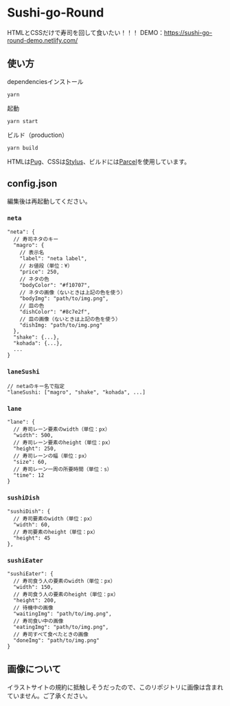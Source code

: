 # Sushi-go-Round

HTMLとCSSだけで寿司を回して食いたい！！！
DEMO：https://sushi-go-round-demo.netlify.com/

## 使い方

dependenciesインストール
```
yarn
```
起動
```
yarn start
```

ビルド（production）
```
yarn build
```

HTMLは[Pug](https://pugjs.org/)、CSSは[Stylus](http://stylus-lang.com/)、ビルドには[Parcel](https://en.parceljs.org/)を使用しています。

## config.json

編集後は再起動してください。

### `neta`
```
"neta": {
  // 寿司ネタのキー
  "magro": {
    // 表示名
    "label": "neta label",
    // お値段（単位：¥）
    "price": 250,
    // ネタの色
    "bodyColor": "#f10707",
    // ネタの画像（ないときは上記の色を使う）
    "bodyImg": "path/to/img.png",
    // 皿の色
    "dishColor": "#8c7e2f",
    // 皿の画像（ないときは上記の色を使う）
    "dishImg: "path/to/img.png"
  },
  "shake": {...},
  "kohada": {...},
  ...
}
```

### `laneSushi`
```
// netaのキー名で指定
"laneSushi: ["magro", "shake", "kohada", ...]
```

### `lane`
```
"lane": {
  // 寿司レーン要素のwidth（単位：px）
  "width": 500,
  // 寿司レーン要素のheight（単位：px）
  "height": 250,
  // 寿司レーンの幅（単位：px）
  "size": 60,
  // 寿司レーン一周の所要時間（単位：s）
  "time": 12
}
```

### `sushiDish`
```
"sushiDish": {
  // 寿司要素のwidth（単位：px）
  "width": 60,
  // 寿司要素のheight（単位：px）
  "height": 45
},
```

### `sushiEater`
```
"sushiEater": {
  // 寿司食う人の要素のwidth（単位：px）
  "width": 150,
  // 寿司食う人の要素のheight（単位：px）
  "height": 200,
  // 待機中の画像
  "waitingImg": "path/to/img.png",
  // 寿司食い中の画像
  "eatingImg": "path/to/img.png",
  // 寿司すべて食べたときの画像
  "doneImg": "path/to/img.png"
}
```

## 画像について

イラストサイトの規約に抵触しそうだったので、このリポジトリに画像は含まれていません。ご了承ください。
